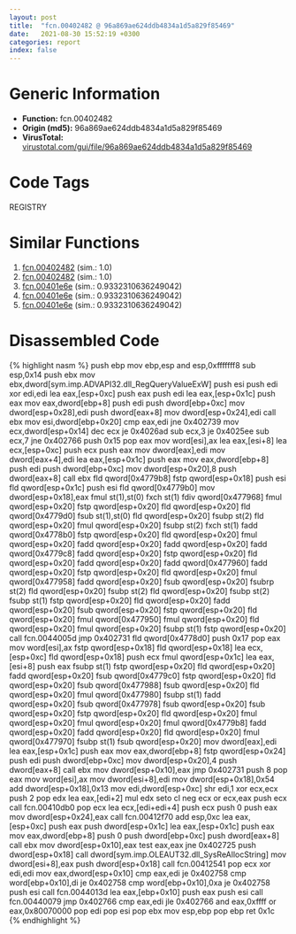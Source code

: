 ```yaml
---
layout: post
title:  "fcn.00402482 @ 96a869ae624ddb4834a1d5a829f85469"
date:   2021-08-30 15:52:19 +0300
categories: report
index: false
---
```


# Generic Information
- **Function:** fcn.00402482
- **Origin (md5):** 96a869ae624ddb4834a1d5a829f85469
- **VirusTotal:** [virustotal.com/gui/file/96a869ae624ddb4834a1d5a829f85469][virustotal_ref]

# Code Tags
<span class="tag" id="REGISTRY">REGISTRY</span>


# Similar Functions

1. [fcn.00402482][similar_1_ref] (sim.: 1.0)
2. [fcn.00402482][similar_2_ref] (sim.: 1.0)
3. [fcn.00401e6e][similar_3_ref] (sim.: 0.9332310636249042)
4. [fcn.00401e6e][similar_4_ref] (sim.: 0.9332310636249042)
5. [fcn.00401e6e][similar_5_ref] (sim.: 0.9332310636249042)


# Disassembled Code

{% highlight nasm %}
push ebp
mov ebp,esp
and esp,0xfffffff8
sub esp,0x14
push ebx
mov ebx,dword[sym.imp.ADVAPI32.dll_RegQueryValueExW]
push esi
push edi
xor edi,edi
lea eax,[esp+0xc]
push eax
push edi
lea eax,[esp+0x1c]
push eax
mov eax,dword[ebp+8]
push edi
push dword[ebp+0xc]
mov dword[esp+0x28],edi
push dword[eax+8]
mov dword[esp+0x24],edi
call ebx
mov esi,dword[ebp+0x20]
cmp eax,edi
jne 0x402739
mov ecx,dword[esp+0x14]
dec ecx
je 0x4026ad
sub ecx,3
je 0x4025ee
sub ecx,7
jne 0x402766
push 0x15
pop eax
mov word[esi],ax
lea eax,[esi+8]
lea ecx,[esp+0xc]
push ecx
push eax
mov dword[eax],edi
mov dword[eax+4],edi
lea eax,[esp+0x1c]
push eax
mov eax,dword[ebp+8]
push edi
push dword[ebp+0xc]
mov dword[esp+0x20],8
push dword[eax+8]
call ebx
fld qword[0x4779b8]
fstp qword[esp+0x18]
push esi
fld qword[esp+0x1c]
push esi
fld qword[0x4779b0]
mov dword[esp+0x18],eax
fmul st(1),st(0)
fxch st(1)
fdiv qword[0x477968]
fmul qword[esp+0x20]
fstp qword[esp+0x20]
fld qword[esp+0x20]
fld qword[0x4779d0]
fsub st(1),st(0)
fld qword[esp+0x20]
fsubp st(2)
fld qword[esp+0x20]
fmul qword[esp+0x20]
fsubp st(2)
fxch st(1)
fadd qword[0x4778b0]
fstp qword[esp+0x20]
fld qword[esp+0x20]
fmul qword[esp+0x20]
fadd qword[esp+0x20]
fadd qword[esp+0x20]
fadd qword[0x4779c8]
fadd qword[esp+0x20]
fstp qword[esp+0x20]
fld qword[esp+0x20]
fadd qword[esp+0x20]
fadd qword[0x477960]
fadd qword[esp+0x20]
fstp qword[esp+0x20]
fld qword[esp+0x20]
fmul qword[0x477958]
fadd qword[esp+0x20]
fsub qword[esp+0x20]
fsubrp st(2)
fld qword[esp+0x20]
fsubp st(2)
fld qword[esp+0x20]
fsubp st(2)
fsubp st(1)
fstp qword[esp+0x20]
fld qword[esp+0x20]
fadd qword[esp+0x20]
fsub qword[esp+0x20]
fstp qword[esp+0x20]
fld qword[esp+0x20]
fmul qword[0x477950]
fmul qword[esp+0x20]
fld qword[esp+0x20]
fmul qword[esp+0x20]
fsubp st(1)
fstp qword[esp+0x20]
call fcn.0044005d
jmp 0x402731
fld qword[0x4778d0]
push 0x17
pop eax
mov word[esi],ax
fstp qword[esp+0x18]
fld qword[esp+0x18]
lea ecx,[esp+0xc]
fld qword[esp+0x18]
push ecx
fmul qword[esp+0x1c]
lea eax,[esi+8]
push eax
fsubp st(1)
fstp qword[esp+0x20]
fld qword[esp+0x20]
fadd qword[esp+0x20]
fsub qword[0x4779c0]
fstp qword[esp+0x20]
fld qword[esp+0x20]
fsub qword[0x477988]
fsub qword[esp+0x20]
fld qword[esp+0x20]
fmul qword[0x477980]
fsubp st(1)
fadd qword[esp+0x20]
fsub qword[0x477978]
fsub qword[esp+0x20]
fsub qword[esp+0x20]
fstp qword[esp+0x20]
fld qword[esp+0x20]
fmul qword[esp+0x20]
fmul qword[esp+0x20]
fmul qword[0x4779b8]
fadd qword[esp+0x20]
fadd qword[esp+0x20]
fld qword[esp+0x20]
fmul qword[0x477970]
fsubp st(1)
fsub qword[esp+0x20]
mov dword[eax],edi
lea eax,[esp+0x1c]
push eax
mov eax,dword[ebp+8]
fstp qword[esp+0x24]
push edi
push dword[ebp+0xc]
mov dword[esp+0x20],4
push dword[eax+8]
call ebx
mov dword[esp+0x10],eax
jmp 0x402731
push 8
pop eax
mov word[esi],ax
mov dword[esi+8],edi
mov dword[esp+0x18],0x54
add dword[esp+0x18],0x13
mov edi,dword[esp+0xc]
shr edi,1
xor ecx,ecx
push 2
pop edx
lea eax,[edi+2]
mul edx
seto cl
neg ecx
or ecx,eax
push ecx
call fcn.00410db0
pop ecx
lea ecx,[edi+edi+4]
push ecx
push 0
push eax
mov dword[esp+0x24],eax
call fcn.00412f70
add esp,0xc
lea eax,[esp+0xc]
push eax
push dword[esp+0x1c]
lea eax,[esp+0x1c]
push eax
mov eax,dword[ebp+8]
push 0
push dword[ebp+0xc]
push dword[eax+8]
call ebx
mov dword[esp+0x10],eax
test eax,eax
jne 0x402725
push dword[esp+0x18]
call dword[sym.imp.OLEAUT32.dll_SysReAllocString]
mov dword[esi+8],eax
push dword[esp+0x18]
call fcn.00412541
pop ecx
xor edi,edi
mov eax,dword[esp+0x10]
cmp eax,edi
je 0x402758
cmp word[ebp+0x10],di
je 0x402758
cmp word[ebp+0x10],0xa
je 0x402758
push esi
call fcn.0044013d
lea eax,[ebp+0x10]
push eax
push esi
call fcn.00440079
jmp 0x402766
cmp eax,edi
jle 0x402766
and eax,0xffff
or eax,0x80070000
pop edi
pop esi
pop ebx
mov esp,ebp
pop ebp
ret 0x1c
{% endhighlight %}


[similar_1_ref]: /report/fcn.00402482@505be53c36227b94e2fcc406f247f6e5
[similar_2_ref]: /report/fcn.00402482@c077742bdc6d4f2c0ca7d0e2a6a94acf
[similar_3_ref]: /report/fcn.00401e6e@3d7f25d788af3e7f7707a736ac852465
[similar_4_ref]: /report/fcn.00401e6e@e3d061f479f25b8f541d0905c967999c
[similar_5_ref]: /report/fcn.00401e6e@7307643b343733b7fbd7b4b4fb482515
[virustotal_ref]: https://www.virustotal.com/gui/file/96a869ae624ddb4834a1d5a829f85469